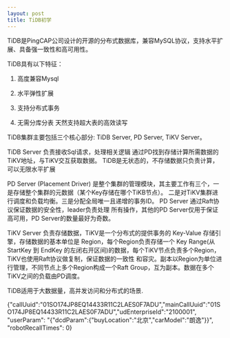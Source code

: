 ```yaml
---
layout: post
title: TiDB初学
---
```



TiDB是PingCAP公司设计的开源的分布式数据库，兼容MySQL协议，支持水平扩展、具备强一致性和高可用性。

TiDB具有以下特征：

1. 高度兼容Mysql

2. 水平弹性扩展

3. 支持分布式事务

4. 无需分库分表 天然支持超大表的高效读写

TiDB集群主要包括三个核心部分: TiDB Server,  PD Server, TiKV Server。

TiDB Server 负责接收Sql请求，处理相关逻辑 通过PD找到存储计算所需数据的TiKV地址，与TiKV交互获取数据。
TiDB是无状态的，不存储数据只负责计算，可以无限水平扩展


PD Server (Placement Driver) 是整个集群的管理模块，其主要工作有三个，一是存储整个集群的元数据（某个Key存储在哪个TiKB节点）。
二是对TiKV集群进行调度和负载均衡。三是分配全局唯一且递增的事务ID。   PD Server 通过Raft协议保证数据的安全性，leader负责处理
所有操作，其他的PD Server仅用于保证高可用，PD Server的数量最好为奇数。


TiKV Server 负责存储数据，TiKV是一个分布式的提供事务的 Key-Value 存储引擎，存储数据的基本单位是 Region，每个Region负责存储一个 
Key Range(从 StartKey 到 EndKey 的左闭右开区间)的数据，每个TiKV节点负责多个Region，TiKV也使用Raft协议做复制，保证数据的一致性
和容灾。副本以Region为单位进行管理，不同节点上多个Region构成一个Raft Group，互为副本。数据在多个TiKV之间的负载由PD调度。

TiDB适用于大数据量，高并发访问和分布式的场景.


{"callUuid":"01SO174JP8EQ14433R11C2LAES0F7ADU","mainCallUuid":"01SO174JP8EQ14433R11C2LAES0F7ADU","udEnterpriseId":"2100001", "userParam": "{\"dcdParam\":{\"buyLocation\":\"北京\",\"carModel\":\"朗逸\"}}", "robotRecallTimes": 0}